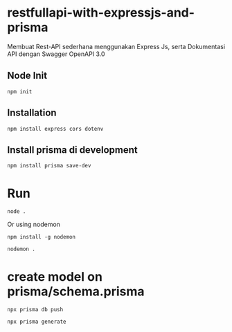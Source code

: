 # restfullapi-with-expressjs-and-prisma

Membuat Rest-API sederhana menggunakan Express Js, serta Dokumentasi API dengan Swagger OpenAPI 3.0

## Node Init

```
npm init
```

## Installation

```
npm install express cors dotenv
```

## Install prisma di development

```
npm install prisma save-dev
```

# Run

```
node .
```

Or using nodemon

```
npm install -g nodemon
```

```
nodemon .
```

# create model on prisma/schema.prisma

```
npx prisma db push
```

```
npx prisma generate
```
